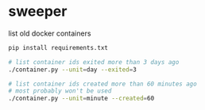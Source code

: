 # sweeper

list old docker containers

```sh
pip install requirements.txt

# list container ids exited more than 3 days ago
./container.py --unit=day --exited=3

# list container ids created more than 60 minutes ago
# most probably won't be used
./container.py --unit=minute --created=60
```
